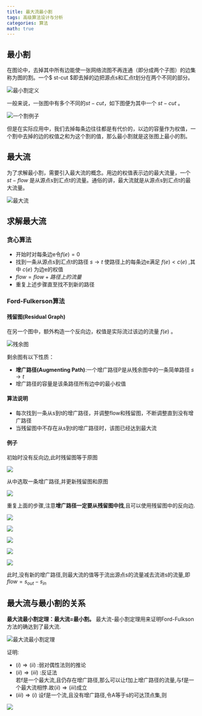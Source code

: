 ```yaml
---
title: 最大流最小割
tags: 高级算法设计与分析
categories: 算法
math: true
---
```



## 最小割
在图论中，去掉其中所有边能使一张网络流图不再连通（即分成两个子图）的边集称为图的割。一个$ st-cut $即去掉的边把源点s和汇点t划分在两个不同的部分。

![最小割定义](../img/最大流最小割/最小割定义.png)

一般来说，一张图中有多个不同的$st-cut$，如下图便为其中一个 $st-cut$ 。


![一个割例子](../img/最大流最小割/一个割例子.png)


但是在实际应用中，我们去掉每条边往往都是有代价的，以边的容量作为权值，一个割中去掉的边的权值之和为这个割的值，那么最小割就是这张图上最小的割。



## 最大流
为了求解最小割，需要引入最大流的概念。用边的权值表示边的最大流量，一个 $st-flow$ 是从源点s到汇点t的流量。通俗的讲，最大流就是从源点s到汇点t的最大流量。

![最大流](../img/最大流最小割/最大流.png)



## 求解最大流
### 贪心算法

- 开始时对每条边e令$f(e)=0$
- 找到一条从源点s到汇点t的路径 $s \rightarrow t$ 使路径上的每条边e满足 $f(e)<c(e)$ ,其中 $c(e)$ 为边e的权值
- $flow = flow + 路径上的流量$
- 重复上述步骤直至找不到新的路径


### Ford-Fulkerson算法
#### 残留图(Residual Graph)
在另一个图中，额外构造一个反向边，权值是实际流过该边的流量 $f(e)$ 。

![残余图](../img/最大流最小割/残余图.png)

剩余图有以下性质：
- **增广路径(Augmenting Path)**:一个增广路径P是从残余图中的一条简单路径 $s \rightarrow t$
- 增广路径的容量是该条路径所有边中的最小权值

#### 算法说明
- 每次找到一条从s到t的增广路径，并调整flow和残留图，不断调整直到没有增广路径
- 当残留图中不存在从s到t的增广路径时，该图已经达到最大流

#### 例子

初始时没有反向边,此时残留图等于原图

![](../img/最大流最小割/Ford-Fulkerson例子1.png)

从中选取一条增广路径,并更新残留图和原图

![](../img/最大流最小割/Ford-Fulkerson例子2.png)

重复上面的步骤,注意**增广路径一定要从残留图中找**,且可以使用残留图中的反向边.


![](../img/最大流最小割/Ford-Fulkerson例子3.png)

![](../img/最大流最小割/Ford-Fulkerson例子4.png)

![](../img/最大流最小割/Ford-Fulkerson例子5.png)

![](../img/最大流最小割/Ford-Fulkerson例子6.png)

![](../img/最大流最小割/Ford-Fulkerson例子7.png)

此时,没有新的增广路径,则最大流的值等于流出源点s的流量减去流进s的流量,即 $flow = s_{out} - s_{in}$

## 最大流与最小割的关系
**最大流最小割定理：最大流=最小割。** 最大流-最小割定理用来证明Ford-Fulkson方法的确达到了最大流.

![最大流最小割定理](../img/最大流最小割/最大流最小割定理.png)


证明:
-  $(i) \Rightarrow (ii)$ :弱对偶性法则的推论
-  $(ii) \Rightarrow (iii)$ :反证法  
若f是一个最大流,且仍存在增广路径,那么可以让f加上增广路径的流量,与f是一个最大流相悖.故$(ii) \Rightarrow (iii)$成立
- $(iii) \Rightarrow (i)$
设f是一个流,且没有增广路径,令A等于s的可达顶点集,则

![](../img/最大流最小割/iii到i.png)


